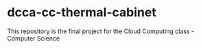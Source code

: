 # dcca-cc-thermal-cabinet
This repository is the final project for the Cloud Computing class - Computer Science
